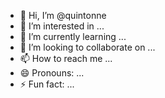 - 👋 Hi, I’m @quintonne
- 👀 I’m interested in ...
- 🌱 I’m currently learning ...
- 💞️ I’m looking to collaborate on ...
- 📫 How to reach me ...
- 😄 Pronouns: ...
- ⚡ Fun fact: ...

<!---
quintonne/quintonne is a ✨ special ✨ repository because its `README.md` (this file) appears on your GitHub profile.
You can click the Preview link to take a look at your changes.
--->
